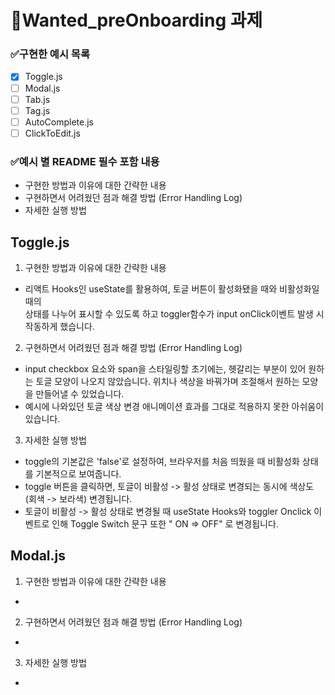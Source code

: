 # 📌Wanted_preOnboarding 과제

### :white_check_mark:구현한 예시 목록

- [x] Toggle.js
- [ ] Modal.js
- [ ] Tab.js
- [ ] Tag.js
- [ ] AutoComplete.js
- [ ] ClickToEdit.js

### :white_check_mark:예시 별 README 필수 포함 내용

- 구현한 방법과 이유에 대한 간략한 내용
- 구현하면서 어려웠던 점과 해결 방법 (Error Handling Log)
- 자세한 실행 방법

## Toggle.js

1. 구현한 방법과 이유에 대한 간략한 내용

- 리액트 Hooks인 useState를 활용하여, 토글 버튼이 활성화됐을 때와 비활성화일 때의<br>
  상태를 나누어 표시할 수 있도록 하고 toggler함수가 input onClick이벤트 발생 시 작동하게 했습니다.

2. 구현하면서 어려웠던 점과 해결 방법 (Error Handling Log)

- input checkbox 요소와 span을 스타일링할 초기에는, 헷갈리는 부분이 있어 원하는 토글 모양이
  나오지 않았습니다. 위치나 색상을 바꿔가며 조절해서 원하는 모양을 만들어낼 수 있었습니다.
- 예시에 나와있던 토글 색상 변경 애니메이션 효과를 그대로 적용하지 못한 아쉬움이 있습니다.

3. 자세한 실행 방법

- toggle의 기본값은 'false'로 설정하여, 브라우저를 처음 띄웠을 때 비활성화 상태를 기본적으로 보여줍니다.
- toggle 버튼을 클릭하면, 토글이 비활성 -> 활성 상태로 변경되는 동시에 색상도 (회색 -> 보라색) 변경됩니다.
- 토글이 비활성 -> 활성 상태로 변경될 때 useState Hooks와 toggler Onclick 이벤트로 인해
  Toggle Switch 문구 또한 " ON => OFF" 로 변경됩니다.

## Modal.js

1. 구현한 방법과 이유에 대한 간략한 내용

-

2. 구현하면서 어려웠던 점과 해결 방법 (Error Handling Log)

-

3. 자세한 실행 방법

-
